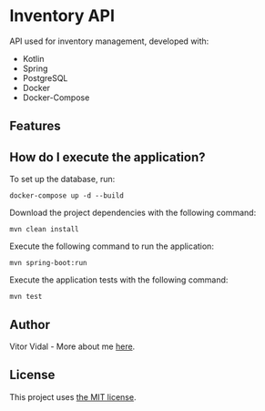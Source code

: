 # Inventory API

API used for inventory management, developed with:
- Kotlin
- Spring
- PostgreSQL
- Docker
- Docker-Compose

## Features

### 

## How do I execute the application?

To set up the database, run:

```
docker-compose up -d --build
```

Download the project dependencies with the following command:

```
mvn clean install
```

Execute the following command to run the application:

```
mvn spring-boot:run
```

Execute the application tests with the following command:

```
mvn test
```

## Author

Vitor Vidal - More about me [here](https://github.com/vitorvidaldev).

## License

This project uses [the MIT license](LICENSE).